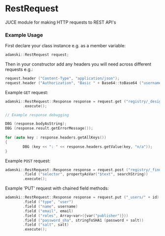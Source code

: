 # RestRequest
JUCE module for making HTTP requests to REST API's

### Example Usage

First declare your class instance e.g. as a member variable:
```cpp
adamski::RestRequest request;
```

Then in your constructor add any headers you will need across different requests e.g.:
```cpp
request.header ("Content-Type", "application/json");
request.header ("Authorization", "Basic " + Base64::toBase64 ("username:password"));
```

Example `GET` request:

```cpp
adamski::RestRequest::Response response = request.get ("registry/_design/module-views/_view/all-modules")
        .execute();

// Example response debugging

DBG (response.bodyAsString);
DBG (response.result.getErrorMessage());
        
for (auto key : response.headers.getAllKeys())
{
        DBG (key << ": " << response.headers.getValue(key, "n/a"));
}
```

Example `POST` request:

```cpp
adamski::RestRequest::Response response = request.post ("registry/_find")
        .field ("selector", propertyAsVar("$text", searchString))
        .execute();
```

Example 'PUT' request with chained field methods:

```cpp
adamski::RestRequest::Response response = request.put ("_users/" + id)
        .field ("type", "user")
        .field ("name", username)
        .field ("email", email)
        .field ("roles", Array<var>({var("publisher")}))
        .field ("password_sha", stringToSHA1 (password + salt))
        .field ("salt", salt)
        .execute();

```
